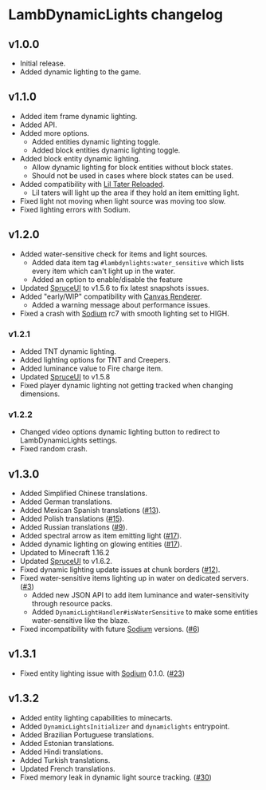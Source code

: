 # LambDynamicLights changelog

## v1.0.0

 - Initial release.
 - Added dynamic lighting to the game.
 
## v1.1.0

 - Added item frame dynamic lighting.
 - Added API.
 - Added more options.
   - Added entities dynamic lighting toggle.
   - Added block entities dynamic lighting toggle.
 - Added block entity dynamic lighting.
   - Allow dynamic lighting for block entities without block states.
   - Should not be used in cases where block states can be used.
 - Added compatibility with [Lil Tater Reloaded](https://github.com/Yoghurt4C/LilTaterReloaded).
   - Lil taters will light up the area if they hold an item emitting light.
 - Fixed light not moving when light source was moving too slow.
 - Fixed lighting errors with Sodium.

## v1.2.0

 - Added water-sensitive check for items and light sources.
   - Added data item tag `#lambdynlights:water_sensitive` which lists every item which can't light up in the water.
   - Added an option to enable/disable the feature
 - Updated [SpruceUI] to v1.5.6 to fix latest snapshots issues.
 - Added "early/WIP" compatibility with [Canvas Renderer].
   - Added a warning message about performance issues. 
 - Fixed a crash with [Sodium] rc7 with smooth lighting set to HIGH.
 
### v1.2.1

 - Added TNT dynamic lighting.
 - Added lighting options for TNT and Creepers.
 - Added luminance value to Fire charge item.
 - Updated [SpruceUI] to v1.5.8
 - Fixed player dynamic lighting not getting tracked when changing dimensions.

### v1.2.2

 - Changed video options dynamic lighting button to redirect to LambDynamicLights settings.
 - Fixed random crash.

## v1.3.0

 - Added Simplified Chinese translations.
 - Added German translations.
 - Added Mexican Spanish translations ([#13](https://github.com/LambdAurora/LambDynamicLights/pull/13)).
 - Added Polish translations ([#15](https://github.com/LambdAurora/LambDynamicLights/pull/15)).
 - Added Russian translations ([#9](https://github.com/LambdAurora/LambDynamicLights/pull/9)).
 - Added spectral arrow as item emitting light ([#17](https://github.com/LambdAurora/LambDynamicLights/pull/17)).
 - Added dynamic lighting on glowing entities ([#17](https://github.com/LambdAurora/LambDynamicLights/pull/17)).
 - Updated to Minecraft 1.16.2
 - Updated [SpruceUI] to v1.6.2.
 - Fixed dynamic lighting update issues at chunk borders ([#12](https://github.com/LambdAurora/LambDynamicLights/issues/12)).
 - Fixed water-sensitive items lighting up in water on dedicated servers. ([#3](https://github.com/LambdAurora/LambDynamicLights/issues/3))
    - Added new JSON API to add item luminance and water-sensitivity through resource packs.
    - Added `DynamicLightHandler#isWaterSensitive` to make some entities water-sensitive like the blaze.
 - Fixed incompatibility with future [Sodium] versions. ([#6](https://github.com/LambdAurora/LambDynamicLights/issues/6))

## v1.3.1

 - Fixed entity lighting issue with [Sodium] 0.1.0. ([#23](https://github.com/LambdAurora/LambDynamicLights/issues/23))

## v1.3.2

 - Added entity lighting capabilities to minecarts.
 - Added `DynamicLightsInitializer` and `dynamiclights` entrypoint.
 - Added Brazilian Portuguese translations.
 - Added Estonian translations.
 - Added Hindi translations.
 - Added Turkish translations.
 - Updated French translations.
 - Fixed memory leak in dynamic light source tracking. ([#30](https://github.com/LambdAurora/LambDynamicLights/issues/30))

[SpruceUI]: https://github.com/LambdAurora/SpruceUI "SpruceUI page"
[Sodium]: https://www.curseforge.com/minecraft/mc-mods/sodium "Sodium CurseForge page"
[Canvas Renderer]: https://www.curseforge.com/minecraft/mc-mods/canvas-renderer "Canvas Renderer CurseForge page"
